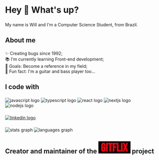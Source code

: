<h1 align="left">Hey 🤘 What's up?</h1>

###

<p align="left">My name is Will and I'm a Computer Science Student, from Brazil.</p>

###

<h2 align="left">About me</h2>

###

<p align="left">✨ Creating bugs since 1992;<br>📚 I'm currently learning Front-end development;<br>🎯 Goals: Become a reference in my field;<br>🎸 Fun fact: I'm a guitar and bass player too...</p>

###

<h2 align="left">I code with</h2>

###

<div align="left">
  <img src="https://cdn.jsdelivr.net/gh/devicons/devicon/icons/javascript/javascript-original.svg" height="40" width="52" alt="javascript logo"  />
  <img src="https://cdn.jsdelivr.net/gh/devicons/devicon/icons/typescript/typescript-original.svg" height="40" width="52" alt="typescript logo"  />
  <img src="https://cdn.jsdelivr.net/gh/devicons/devicon/icons/react/react-original.svg" height="40" width="52" alt="react logo"  />
  <img src="https://cdn.jsdelivr.net/gh/devicons/devicon/icons/nextjs/nextjs-original.svg" height="40" width="52" alt="nextjs logo"  />
  <img src="https://cdn.jsdelivr.net/gh/devicons/devicon/icons/nodejs/nodejs-original.svg" height="40" width="52" alt="nodejs logo"  />
</div>

###

  </a>
  <a href="https://www.linkedin.com/in/willyng-pedroso/" target="_blank">
    <img src="https://img.shields.io/static/v1?message=LinkedIn&logo=linkedin&label=&color=0077B5&logoColor=white&labelColor=&style=for-the-badge" height="35" alt="linkedin logo"  />
  </a>
</div>

###

<div align="left">
  <img src="https://github-readme-stats.vercel.app/api?hide_title=false&hide_rank=false&show_icons=true&include_all_commits=true&count_private=true&disable_animations=false&theme=dark&locale=en&hide_border=false&username=willypedroso" height="150" alt="stats graph"  />
  <img src="https://github-readme-stats.vercel.app/api/top-langs?locale=en&hide_title=false&layout=compact&card_width=320&langs_count=5&theme=dark&hide_border=false&username=willypedroso" height="150" alt="languages graph"  />
</div>

<h2 align="left">Creator and maintainer of the <a href="https://gitflix-br.vercel.app"><img src="./gitflix-logo.png" target="_blank" height="40"></a> project</h2>

###
